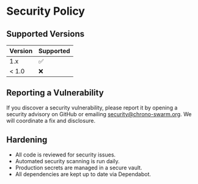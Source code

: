 # Security Policy

## Supported Versions
| Version | Supported          |
| ------- | ----------------- |
| 1.x     | :white_check_mark:|
| < 1.0   | :x:               |

## Reporting a Vulnerability
If you discover a security vulnerability, please report it by opening a security advisory on GitHub or emailing security@chrono-swarm.org. We will coordinate a fix and disclosure.

## Hardening
- All code is reviewed for security issues.
- Automated security scanning is run daily.
- Production secrets are managed in a secure vault.
- All dependencies are kept up to date via Dependabot.
